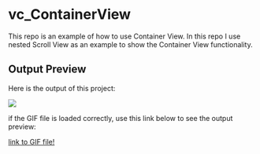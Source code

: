 # vc_ContainerView
This repo is an example of how to use Container View. In this repo I use nested Scroll View as an example to show the Container View functionality.

## Output Preview
Here is the output of this project:

![](http://luthfifr.com/buku_ios_101/gif/viewController/vc_containerView_50x.gif)

if the GIF file is loaded correctly, use this link below to see the output preview:

[link to GIF file!](http://luthfifr.com/buku_ios_101/gif/viewController/vc_containerView.gif)
